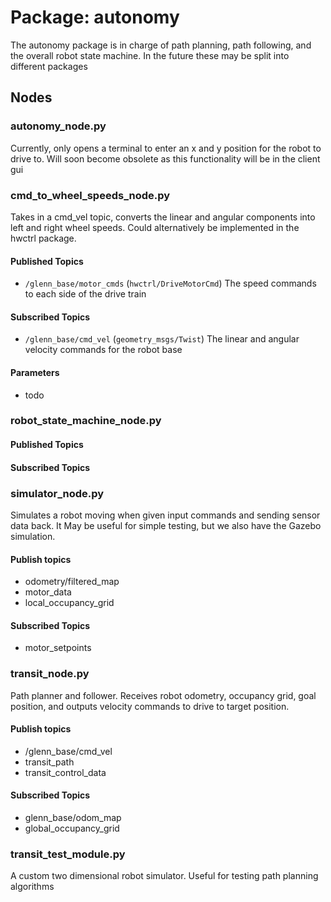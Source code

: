 #  Package: autonomy

The autonomy package is in charge of path planning, path following, and the overall robot state machine.
In the future these may be split into different packages

## Nodes

### autonomy_node.py
Currently, only opens a terminal to enter an x and y position for the robot to drive to.
Will soon become obsolete as this functionality will be in the client gui

### cmd_to_wheel_speeds_node.py
Takes in a cmd_vel topic, converts the linear and angular components into left and right wheel speeds.
Could alternatively be implemented in the hwctrl package.

#### Published Topics
* `/glenn_base/motor_cmds` (`hwctrl/DriveMotorCmd`)
    The speed commands to each side of the drive train

#### Subscribed Topics
* `/glenn_base/cmd_vel` (`geometry_msgs/Twist`)
    The linear and angular velocity commands for the robot base

#### Parameters
* todo

### robot_state_machine_node.py

#### Published Topics

#### Subscribed Topics


### simulator_node.py
Simulates a robot moving when given input commands and sending sensor data back. It May be useful for simple testing, but we also have the Gazebo simulation.

#### Publish topics  
* odometry/filtered_map
* motor_data
* local_occupancy_grid
#### Subscribed Topics
* motor_setpoints

### transit_node.py
Path planner and follower. Receives robot odometry, occupancy grid, goal position, and outputs velocity commands to drive to target position. 
#### Publish topics 
* /glenn_base/cmd_vel
* transit_path
* transit_control_data
#### Subscribed Topics
* glenn_base/odom_map
* global_occupancy_grid

### transit_test_module.py
A custom two dimensional robot simulator. Useful for testing path planning algorithms
